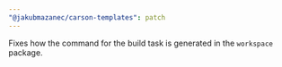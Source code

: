 ```yaml
---
"@jakubmazanec/carson-templates": patch
---
```


Fixes how the command for the build task is generated in the `workspace` package.
